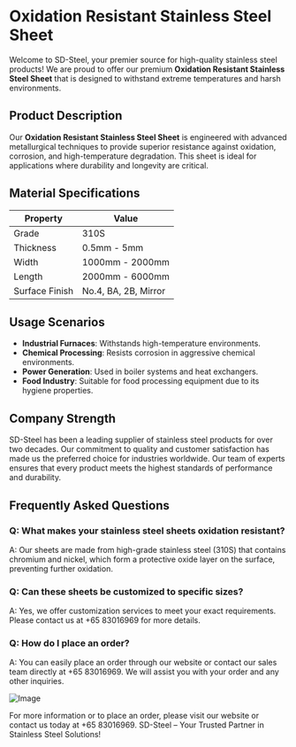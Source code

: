 # Oxidation Resistant Stainless Steel Sheet

Welcome to SD-Steel, your premier source for high-quality stainless steel products! We are proud to offer our premium **Oxidation Resistant Stainless Steel Sheet** that is designed to withstand extreme temperatures and harsh environments.

## Product Description

Our **Oxidation Resistant Stainless Steel Sheet** is engineered with advanced metallurgical techniques to provide superior resistance against oxidation, corrosion, and high-temperature degradation. This sheet is ideal for applications where durability and longevity are critical.

## Material Specifications

| Property          | Value                     |
|-------------------|---------------------------|
| Grade             | 310S                      |
| Thickness         | 0.5mm - 5mm               |
| Width             | 1000mm - 2000mm           |
| Length            | 2000mm - 6000mm           |
| Surface Finish    | No.4, BA, 2B, Mirror       |

## Usage Scenarios

- **Industrial Furnaces**: Withstands high-temperature environments.
- **Chemical Processing**: Resists corrosion in aggressive chemical environments.
- **Power Generation**: Used in boiler systems and heat exchangers.
- **Food Industry**: Suitable for food processing equipment due to its hygiene properties.

## Company Strength

SD-Steel has been a leading supplier of stainless steel products for over two decades. Our commitment to quality and customer satisfaction has made us the preferred choice for industries worldwide. Our team of experts ensures that every product meets the highest standards of performance and durability.

## Frequently Asked Questions

### Q: What makes your stainless steel sheets oxidation resistant?
A: Our sheets are made from high-grade stainless steel (310S) that contains chromium and nickel, which form a protective oxide layer on the surface, preventing further oxidation.

### Q: Can these sheets be customized to specific sizes?
A: Yes, we offer customization services to meet your exact requirements. Please contact us at +65 83016969 for more details.

### Q: How do I place an order?
A: You can easily place an order through our website or contact our sales team directly at +65 83016969. We will assist you with your order and any other inquiries.

![Image](https://github.com/user-attachments/assets/2567258e-e124-4816-932d-1809bd27ef0b)

For more information or to place an order, please visit our website or contact us today at +65 83016969. SD-Steel – Your Trusted Partner in Stainless Steel Solutions!